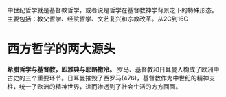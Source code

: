 中世纪哲学就是基督教哲学，或者说是哲学在基督教神学背景之下的特殊形态。
主要包括：教父哲学、经院哲学、文艺复兴和宗教改革。从2C到16C

# 西方哲学的两大源头
**希腊哲学与基督教，即雅典与耶路撒冷。**
罗马、基督教和日耳曼人构成了欧洲中古史的三个重要环节。日耳曼摧毁了西罗马(476)，基督教作为中世纪的精神支柱，统一了欧洲的精神世界，进而渗透到了社会生活的方方面面。
